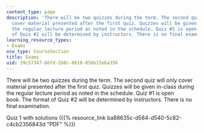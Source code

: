 ```yaml
---
content_type: page
description: 'There will be two quizzes during the term. The second quiz will only
  cover material presented after the first quiz. Quizzes will be given in-class during
  the regular lecture period as noted in the schedule. Quiz #1 is open book. The format
  of Quiz #2 will be determined by instructors. There is no final examination.'
learning_resource_types:
- Exams
ocw_type: CourseSection
title: Exams
uid: 39c57347-86fd-2b8c-8619-85bb15e6a356
---
```


There will be two quizzes during the term. The second quiz will only cover material presented after the first quiz. Quizzes will be given in-class during the regular lecture period as noted in the schedule. Quiz #1 is open book. The format of Quiz #2 will be determined by instructors. There is no final examination.

Quiz 1 with solutions ({{% resource_link ba88635c-d584-d540-5c82-c4cb2356843d "PDF" %}})